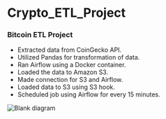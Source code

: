 # Crypto_ETL_Project

### Bitcoin ETL Project

- Extracted data from CoinGecko API.
- Utilized Pandas for transformation of data.
- Ran Airflow using a Docker container.
- Loaded the data to Amazon S3.
- Made connection for S3 and Airflow.
- Loaded data to S3 using S3 hook.
- Scheduled job using Airflow for every 15 minutes.

![Blank diagram](https://github.com/user-attachments/assets/1dd365b5-2e51-4249-a158-639e7fc3ab99)
